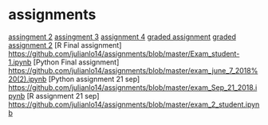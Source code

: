 # assignments
[assingment 2](https://github.com/julianlo14/assignments/blob/master/assignment2.ipynb)
[assingment 3](https://github.com/julianlo14/assignments/blob/master/assignment3.ipynb)
[assignment 4](https://github.com/julianlo14/assignments/blob/master/assignment4-2.ipynb)
[graded assignment](https://github.com/julianlo14/assignments/blob/master/Graded_assignment1.ipynb)
[graded assignment 2](https://github.com/julianlo14/assignments/blob/master/Graded_assignment_2.ipynb)
[R Final assignment] https://github.com/julianlo14/assignments/blob/master/Exam_student-1.ipynb
[Python Final assignment] https://github.com/julianlo14/assignments/blob/master/exam_june_7_2018%20(2).ipynb
[Python assignment 21 sep] https://github.com/julianlo14/assignments/blob/master/exam_Sep_21_2018.ipynb
[R assignment 21 sep] https://github.com/julianlo14/assignments/blob/master/exam_2_student.ipynb
